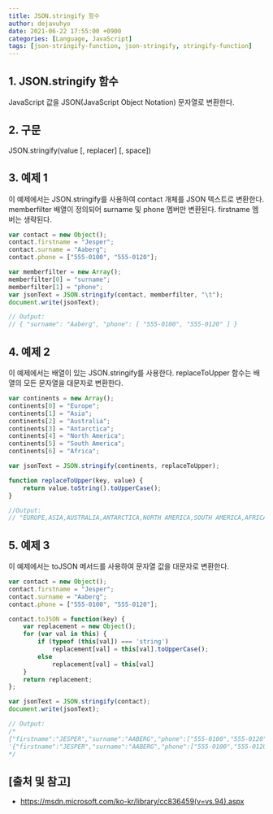 ```yaml
---
title: JSON.stringify 함수
author: dejavuhyo
date: 2021-06-22 17:55:00 +0900
categories: [Language, JavaScript]
tags: [json-stringify-function, json-stringify, stringify-function]
---
```


## 1. JSON.stringify 함수
JavaScript 값을 JSON(JavaScript Object Notation) 문자열로 변환한다.

## 2. 구문
JSON.stringify(value [, replacer] [, space])

## 3. 예제 1
이 예제에서는 JSON.stringify를 사용하여 contact 개체를 JSON 텍스트로 변환한다. memberfilter 배열이 정의되어 surname 및 phone 멤버만 변환된다. firstname 멤버는 생략된다.

```javascript
var contact = new Object();
contact.firstname = "Jesper";
contact.surname = "Aaberg";
contact.phone = ["555-0100", "555-0120"];

var memberfilter = new Array();
memberfilter[0] = "surname";
memberfilter[1] = "phone";
var jsonText = JSON.stringify(contact, memberfilter, "\t");
document.write(jsonText);

// Output: 
// { "surname": "Aaberg", "phone": [ "555-0100", "555-0120" ] }
```

## 4. 예제 2
이 예제에서는 배열이 있는 JSON.stringify를 사용한다. replaceToUpper 함수는 배열의 모든 문자열을 대문자로 변환한다.

```javascript
var continents = new Array();
continents[0] = "Europe";
continents[1] = "Asia";
continents[2] = "Australia";
continents[3] = "Antarctica";
continents[4] = "North America";
continents[5] = "South America";
continents[6] = "Africa";

var jsonText = JSON.stringify(continents, replaceToUpper);

function replaceToUpper(key, value) {
    return value.toString().toUpperCase();
}

//Output:
// "EUROPE,ASIA,AUSTRALIA,ANTARCTICA,NORTH AMERICA,SOUTH AMERICA,AFRICA"
```

## 5. 예제 3
이 예제에서는 toJSON 메서드를 사용하여 문자열 값을 대문자로 변환한다.

```javascript
var contact = new Object(); 
contact.firstname = "Jesper";
contact.surname = "Aaberg";
contact.phone = ["555-0100", "555-0120"];

contact.toJSON = function(key) {
    var replacement = new Object();
    for (var val in this) {
        if (typeof (this[val]) === 'string')
            replacement[val] = this[val].toUpperCase();
        else
            replacement[val] = this[val]
    }
    return replacement;
};

var jsonText = JSON.stringify(contact);
document.write(jsonText);

// Output:
/*
{"firstname":"JESPER","surname":"AABERG","phone":["555-0100","555-0120"]}
'{"firstname":"JESPER","surname":"AABERG","phone":["555-0100","555-0120"]}'
*/
```

## [출처 및 참고]
* <https://msdn.microsoft.com/ko-kr/library/cc836459(v=vs.94).aspx>
